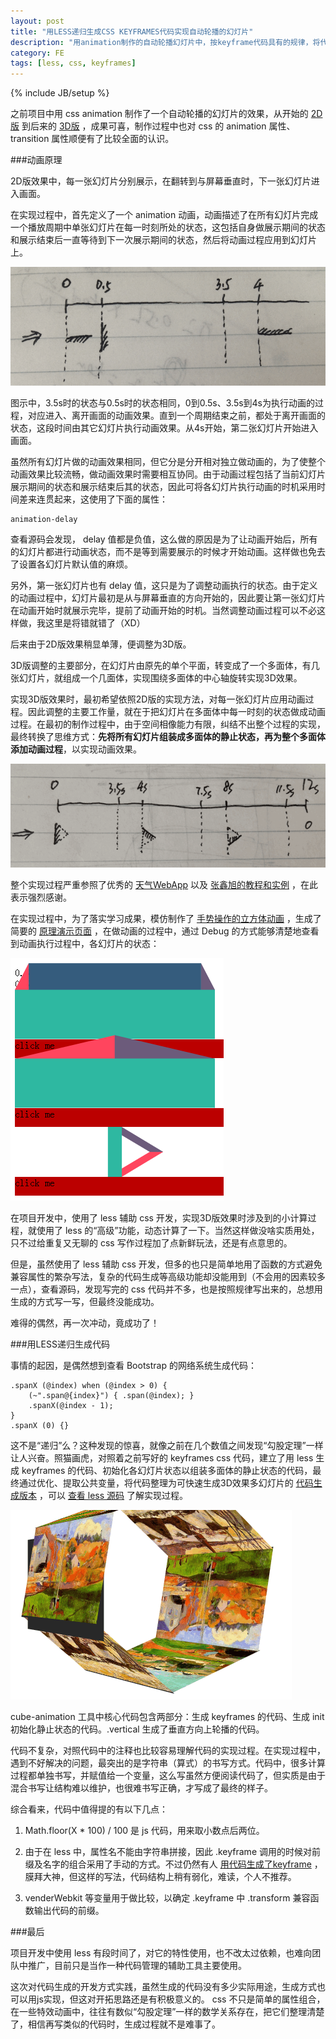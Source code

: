 ```yaml
---
layout: post
title: "用LESS递归生成CSS KEYFRAMES代码实现自动轮播的幻灯片"
description: "用animation制作的自动轮播幻灯片中，按keyframe代码具有的规律，将代码用less的方式生成。实现过程中对less的字符串插值、计算、js表达式、模式匹配等特性进行了实践，生成的代码也对动画过程从侧面进行了较好的描述。"
category: FE
tags: [less, css, keyframes]
---
```

{% include JB/setup %}

之前项目中用 css animation 制作了一个自动轮播的幻灯片的效果，从开始的 [2D版](/demos/package/1-js-cube-display/flip.html) 到后来的 [3D版](/demos/package/1-js-cube-display/anima.html) ，成果可喜，制作过程中也对 css 的 animation 属性、 transition 属性顺便有了比较全面的认识。

###动画原理

2D版效果中，每一张幻灯片分别展示，在翻转到与屏幕垂直时，下一张幻灯片进入画面。

在实现过程中，首先定义了一个 animation 动画，动画描述了在所有幻灯片完成一个播放周期中单张幻灯片在每一时刻所处的状态，这包括自身做展示期间的状态和展示结束后一直等待到下一次展示期间的状态，然后将动画过程应用到幻灯片上。

![2D版动画过程示意图](/i/2013/05/07/1.gif "2D版动画过程示意图")

图示中，3.5s时的状态与0.5s时的状态相同，0到0.5s、3.5s到4s为执行动画的过程，对应进入、离开画面的动画效果。直到一个周期结束之前，都处于离开画面的状态，这段时间由其它幻灯片执行动画效果。从4s开始，第二张幻灯片开始进入画面。

虽然所有幻灯片做的动画效果相同，但它分是分开相对独立做动画的，为了使整个动画效果比较流畅，做动画效果时需要相互协同。由于动画过程包括了当前幻灯片展示期间的状态和展示结束后其的状态，因此可将各幻灯片执行动画的时机采用时间差来连贯起来，这使用了下面的属性：

<?prettify lang=css?>
	animation-delay

查看源码会发现， delay 值都是负值，这么做的原因是为了让动画开始后，所有的幻灯片都进行动画状态，而不是等到需要展示的时候才开始动画。这样做也免去了设置各幻灯片默认值的麻烦。

另外，第一张幻灯片也有 delay 值，这只是为了调整动画执行的状态。由于定义的动画过程中，幻灯片最初是从与屏幕垂直的方向开始的，因此要让第一张幻灯片在动画开始时就展示完毕，提前了动画开始的时机。当然调整动画过程可以不必这样做，我这里是将错就错了（XD）

后来由于2D版效果稍显单薄，便调整为3D版。

3D版调整的主要部分，在幻灯片由原先的单个平面，转变成了一个多面体，有几张幻灯片，就组成一个几面体，实现围绕多面体的中心轴旋转实现3D效果。

实现3D版效果时，最初希望依照2D版的实现方法，对每一张幻灯片应用动画过程。因此调整的主要工作量，就在于把幻灯片在多面体中每一时刻的状态做成动画过程。在最初的制作过程中，由于空间相像能力有限，纠结不出整个过程的实现，最终转换了思维方式：**先将所有幻灯片组装成多面体的静止状态，再为整个多面体添加动画过程**，以实现动画效果。

![3D版动画过程示意图](/i/2013/05/07/2.gif "3D版动画过程示意图")

整个实现过程严重参照了优秀的 [天气WebApp](http://pattern.dk/sun/) 以及 [张鑫旭的教程和实例](http://www.zhangxinxu.com/wordpress/?p=2592) ，在此表示强烈感谢。

在实现过程中，为了落实学习成果，模仿制作了 [手势操作的立方体动画](/demos/package/1-js-cube-display/gesture.html) ，生成了简要的 [原理演示页面](/demos/package/1-js-cube-display/simple.html) ，在做动画的过程中，通过 Debug 的方式能够清楚地查看到动画执行过程中，各幻灯片的状态：

![debug查看方式](/i/2013/05/07/3.gif "debug查看方式")

在项目开发中，使用了 less 辅助 css 开发，实现3D版效果时涉及到的小计算过程，就使用了 less 的“高级”功能，动态计算了一下。当然这样做没啥实质用处，只不过给重复又无聊的 css 写作过程加了点新鲜玩法，还是有点意思的。

但是，虽然使用了 less 辅助 css 开发，但多的也只是简单地用了函数的方式避免兼容属性的繁杂写法，复杂的代码生成等高级功能却没能用到（不会用的因素较多一点），查看源码，发现写完的 css 代码并不多，也是按照规律写出来的，总想用生成的方式写一写，但最终没能成功。

难得的偶然，再一次冲动，竟成功了！

###用LESS递归生成代码

事情的起因，是偶然想到查看 Bootstrap 的网络系统生成代码：

<?prettify lang=css?>
	.spanX (@index) when (@index > 0) {
		(~".span@{index}") { .span(@index); }
		.spanX(@index - 1);
	}
	.spanX (0) {}

这不是“递归”么？这种发现的惊喜，就像之前在几个数值之间发现“勾股定理”一样让人兴奋。照猫画虎，对照着之前写好的 keyframes css 代码，建立了用 less 生成 keyframes 的代码、初始化各幻灯片状态以组装多面体的静止状态的代码，最终通过优化、提取公共变量，将代码整理为可快速生成3D效果多幻灯片的 [代码生成版本](/demos/package/1-js-cube-display/anima-less.html) ，可以 [查看 less 源码](/demos/package/1-js-cube-display/anima-less.less) 了解实现过程。

![代码生成版本debug查看方式](/i/2013/05/07/4.gif "代码生成版本debug查看方式")

cube-animation 工具中核心代码包含两部分：生成 keyframes 的代码、生成 init 初始化静止状态的代码。.vertical 生成了垂直方向上轮播的代码。

代码不复杂，对照代码中的注释也比较容易理解代码的实现过程。在实现过程中，遇到不好解决的问题，最突出的是字符串（算式）的书写方式。代码中，很多计算过程都单独书写，并赋值给一个变量，这么写虽然方便阅读代码了，但实质是由于混合书写让结构难以维护，也很难书写正确，才写成了最终的样子。

综合看来，代码中值得提的有以下几点：

1. Math.floor(X * 100) / 100 是 js 代码，用来取小数点后两位。

1. 由于在 less 中，属性名不能由字符串拼接，因此 .keyframe 调用的时候对前缀及名字的组合采用了手动的方式。不过仍然有人 [用代码生成了keyframe](http://stackoverflow.com/questions/9166152/sign-and-variables-in-css-keyframes-using-less-css) ，膜拜大神，但这样的写法，代码结构上稍有弱化，难读，个人不推荐。

1. venderWebkit 等变量用于做比较，以确定 .keyframe 中 .transform 兼容函数输出代码的前缀。


###最后

项目开发中使用 less 有段时间了，对它的特性使用，也不改太过依赖，也难向团队中推广，目前只是当作一种代码管理的辅助工具主要使用。

这次对代码生成的开发方式实践，虽然生成的代码没有多少实际用途，生成方式也可以用js实现，但这对开拓思路还是有积极意义的。 css 不只是简单的属性组合，在一些特效动画中，往往有数似“勾股定理”一样的数学关系存在，把它们整理清楚了，相信再写类似的代码时，生成过程就不是难事了。


